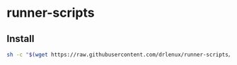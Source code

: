 # runner-scripts

## Install

```bash
sh -c "$(wget https://raw.githubusercontent.com/drlenux/runner-scripts/master/install.sh -O -)"
```
